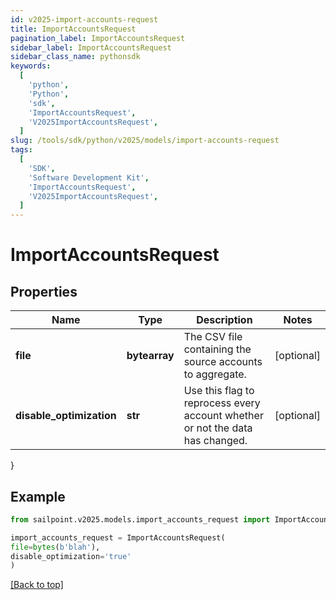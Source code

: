 ```yaml
---
id: v2025-import-accounts-request
title: ImportAccountsRequest
pagination_label: ImportAccountsRequest
sidebar_label: ImportAccountsRequest
sidebar_class_name: pythonsdk
keywords:
  [
    'python',
    'Python',
    'sdk',
    'ImportAccountsRequest',
    'V2025ImportAccountsRequest',
  ]
slug: /tools/sdk/python/v2025/models/import-accounts-request
tags:
  [
    'SDK',
    'Software Development Kit',
    'ImportAccountsRequest',
    'V2025ImportAccountsRequest',
  ]
---
```


# ImportAccountsRequest

## Properties

| Name | Type | Description | Notes |
| --- | --- | --- | --- |
| **file** | **bytearray** | The CSV file containing the source accounts to aggregate. | [optional] |
| **disable_optimization** | **str** | Use this flag to reprocess every account whether or not the data has changed. | [optional] |

}

## Example

```python
from sailpoint.v2025.models.import_accounts_request import ImportAccountsRequest

import_accounts_request = ImportAccountsRequest(
file=bytes(b'blah'),
disable_optimization='true'
)

```

[[Back to top]](#)
